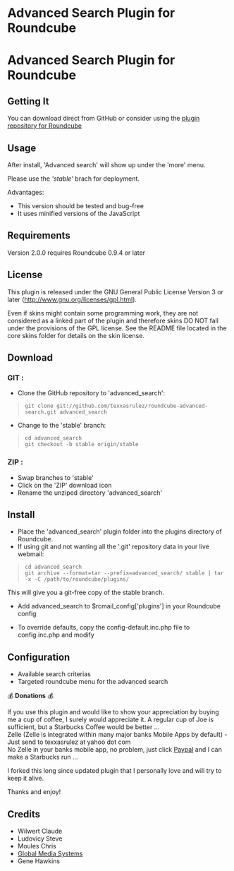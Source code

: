# Advanced Search Plugin for Roundcube

Advanced Search Plugin for Roundcube
====================================

## Getting It

You can download direct from GitHub or consider using
the [plugin repository for Roundcube](http://plugins.roundcube.net/)

## Usage

After install, 'Advanced search' will show up under the 'more' menu.

Please use the _'stable'_ brach for deployment.

Advantages:

* This version should be tested and bug-free
* It uses minified versions of the JavaScript

## Requirements
Version 2.0.0 requires Roundcube 0.9.4 or later

## License

This plugin is released under the GNU General Public License Version 3
or later (http://www.gnu.org/licenses/gpl.html).

Even if skins might contain some programming work, they are not considered
as a linked part of the plugin and therefore skins DO NOT fall under the
provisions of the GPL license. See the README file located in the core skins
folder for details on the skin license.

## Download

### GIT :
* Clone the GitHub repository to 'advanced_search':

 >     git clone git://github.com/texxasrulez/roundcube-advanced-search.git advanced_search

* Change to the 'stable' branch:

 >     cd advanced_search
 >     git checkout -b stable origin/stable

### ZIP :
* Swap branches to 'stable'
* Click on the 'ZIP' download icon
* Rename the unziped directory 'advanced_search'

## Install

* Place the 'advanced_search' plugin folder into the plugins directory of Roundcube.
* If using git and not wanting all the '.git' repository data in your live webmail:

 >     cd advanced_search
 >     git archive --format=tar --prefix=advanced_search/ stable | tar -x -C /path/to/roundcube/plugins/

  This will give you a git-free copy of the stable branch.
* Add advanced_search to $rcmail_config['plugins'] in your Roundcube config

* To override defaults, copy the config-default.inc.php file to config.inc.php and modify

## Configuration

* Available search criterias 
* Targeted roundcube menu for the advanced search

:moneybag: **Donations** :moneybag:

If you use this plugin and would like to show your appreciation by buying me a cup of coffee, I surely would appreciate it. A regular cup of Joe is sufficient, but a Starbucks Coffee would be better ... \
Zelle (Zelle is integrated within many major banks Mobile Apps by default) - Just send to texxasrulez at yahoo dot com \
No Zelle in your banks mobile app, no problem, just click [Paypal](https://paypal.me/texxasrulez?locale.x=en_US) and I can make a Starbucks run ...

I forked this long since updated plugin that I personally love and will try to keep it alive.

Thanks and enjoy!

## Credits

* Wilwert Claude
* Ludovicy Steve
* Moules Chris
* [Global Media Systems](http://www.gms.lu)
* Gene Hawkins
